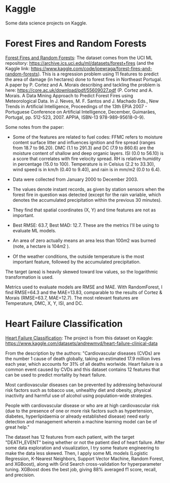 # Kaggle
Some data science projects on Kaggle.

# Forest Fires and Random Forests
[Forest Fires and Random Forests](https://github.com/joeastro5/kaggle/blob/main/forest-fires-and-random-forests.ipynb): The dataset comes from the UCI ML repository: https://archive.ics.uci.edu/ml/datasets/forest+fires (and the Kaggle link: https://www.kaggle.com/code/joewraga/forest-fires-and-random-forests).  This is a regression problem using 11 features to predict the area of damage (in hectares) done to forest fires in Northeast Portugal. A paper by P. Cortez and A. Morais describing and tackling the problem is here: https://core.ac.uk/download/pdf/55609027.pdf (P. Cortez and A. Morais. A Data Mining Approach to Predict Forest Fires using Meteorological Data. In J. Neves, M. F. Santos and J. Machado Eds., New Trends in Artificial Intelligence, Proceedings of the 13th EPIA 2007 - Portuguese Conference on Artificial Intelligence, December, Guimarães, Portugal, pp. 512-523, 2007. APPIA, ISBN-13 978-989-95618-0-9).

Some notes from the paper:

* Some of the features are related to fuel codes: FFMC refers to moisture content surface litter and influences ignition and fire spread (ranges from 18.7 to 96.20). DMC (1.1 to 291.3) and DC (7.9 to 860.6) are the moisture content of shallow and deep organic layers. ISI (0.0 to 56.10) is a score that correlates with fire velocity spread. RH is relative humidity in percentage (15.0 to 100). Temperature is in Celsius (2.2 to 33.30), wind speed is in km/h (0.40 to 9.40), and rain is in mm/m2 (0.0 to 6.4).

* Data were collected from January 2000 to December 2003.

* The values denote instant records, as given by station sensors when the forest fire in question was detected (except for the rain variable, which denotes the accumulated precipitation within the previous 30 minutes).

* They find that spatial coordinates (X, Y) and time features are not as important.

* Best RMSE: 63.7, Best MAD: 12.7. These are the metrics I'll be using to evaluate ML models.

* An area of zero actually means an area less than  100𝑚2
  was burned (note, a hectare is  104𝑚2
 ).

* Of the weather conditions, the outside temperature is the most important feature, followed by the accumulated precipitation.

The target (area) is heavily skewed toward low values, so the logarithmic transformation is used.

Metrics used to evaluate models are RMSE and MAE. With RandomForest, I find RMSE=64.3 and the MAE=13.83, comparable to the results of Cortez & Morais (RMSE=63.7, MAE=12.7). The most relevant features are Temperature, DMC, X, Y, ISI, and DC.


# Heart Failure Classification
[Heart Failure Classification](https://github.com/joeastro5/kaggle/blob/main/heart-failure-prediction-88-f1-score-with-xgboost.ipynb): The project is from this dataset on Kaggle: https://www.kaggle.com/datasets/andrewmvd/heart-failure-clinical-data

From the description by the authors:
"Cardiovascular diseases (CVDs) are the number 1 cause of death globally, taking an estimated 17.9 million lives each year, which accounts for 31% of all deaths worlwide.
Heart failure is a common event caused by CVDs and this dataset contains 12 features that can be used to predict mortality by heart failure.

Most cardiovascular diseases can be prevented by addressing behavioural risk factors such as tobacco use, unhealthy diet and obesity, physical inactivity and harmful use of alcohol using population-wide strategies.

People with cardiovascular disease or who are at high cardiovascular risk (due to the presence of one or more risk factors such as hypertension, diabetes, hyperlipidaemia or already established disease) need early detection and management wherein a machine learning model can be of great help."

The dataset has 12 features from each patient, with the target "DEATH_EVENT" being whether or not the patient died of heart failure. After some data exploration and visualization, I try some feature engineering to make the data less skewed. Then, I apply some ML models (Logistic Regression, K-Nearest Neighbors, Support Vector Machine, Random Forest, and XGBoost), along with Grid Search cross-validation for hyperparameter tuning. XGBoost does the best job, giving 88% averaged f1 score, recall, and precision.
